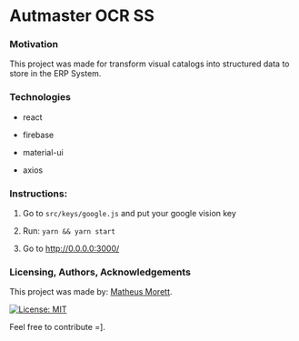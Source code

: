 # Autmaster OCR SS


### Motivation

This project was made for transform visual catalogs into structured data to store in the ERP System.
  

### Technologies

- react

- firebase

- material-ui

- axios


### Instructions:

1. Go to `src/keys/google.js` and put your google vision key 

2. Run: `yarn && yarn start` 

3. Go to http://0.0.0.0:3000/
 
  

### Licensing, Authors, Acknowledgements

This project was made by: [Matheus Morett](https://github.com/matheusmorett).

[![License: MIT](https://img.shields.io/badge/License-MIT-yellow.svg)](https://opensource.org/licenses/MIT)

Feel free to contribute =].